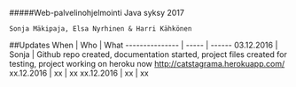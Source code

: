 #####Web-palvelinohjelmointi Java syksy 2017

`Sonja Mäkipaja, Elsa Nyrhinen & Harri Kähkönen`

##Updates
When | Who | What
--------------- | ----- | ------
03.12.2016 | Sonja | Github repo created, documentation started, project files created for testing, project working on heroku now http://catstagrama.herokuapp.com/
xx.12.2016 | xx | xx
xx.12.2016 | xx | xx
